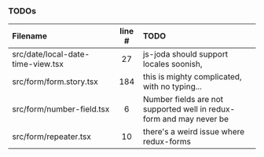 ### TODOs
| Filename | line # | TODO
|:------|:------:|:------
| src/date/local-date-time-view.tsx | 27 | js-joda should support locales soonish,
| src/form/form.story.tsx | 184 | this is mighty complicated, with no typing...
| src/form/number-field.tsx | 6 | Number fields are not supported well in redux-form and may never be
| src/form/repeater.tsx | 10 | there's a weird issue where redux-forms
